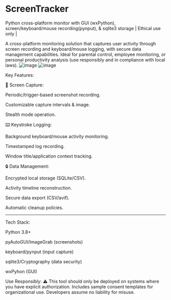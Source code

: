 # ScreenTracker
Python cross-platform monitor with GUI (wxPython), screen/keyboard/mouse recording(pynput), &amp; sqlite3 storage | Ethical use only |

A cross-platform monitoring solution that captures user activity through screen recording and keyboard/mouse logging, with secure data management capabilities. Ideal for parental control, employee monitoring, or personal productivity analysis (use responsibly and in compliance with local laws).
![image](https://github.com/user-attachments/assets/a302d818-307a-46ca-b5e5-7bfa5f2a741b)
![image](https://github.com/user-attachments/assets/d7b2e65f-d6c8-426f-acf5-39661bcf2b4c)





Key Features:

📸 ​Screen Capture:

Periodic/trigger-based screenshot recording.

Customizable capture intervals & image.

Stealth mode operation.


⌨️ ​Keystroke Logging:

Background keyboard/mouse activity monitoring.

Timestamped log recording.

Window title/application context tracking.


🔒 ​Data Management:

Encrypted local storage (SQLite/CSV).

Activity timeline reconstruction.

Secure data export (CSV/avif).

Automatic cleanup policies.


------------------------------------------------------------------------------------------
Tech Stack:

Python 3.8+

pyAutoGUI/ImageGrab (screenshots)

keyboard/pynput (input capture)

sqlite3/Cryptography (data security)

wxPyhon (GUI)

Use Responsibly:
⚠️ This tool should only be deployed on systems where you have explicit authorization. Includes sample consent templates for organizational use. Developers assume no liability for misuse.


